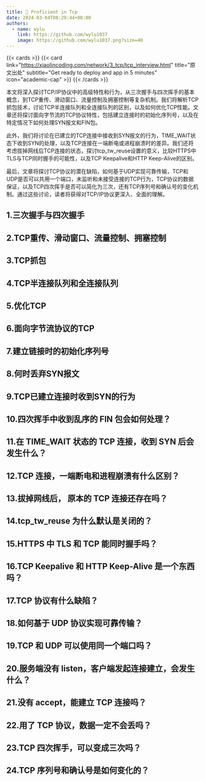 ```yaml
---
title: 🥳 Proficient in Tcp
date: 2024-03-04T08:29:44+08:00
authors:
  - name: wylu
    link: https://github.com/wylu1037
    image: https://github.com/wylu1037.png?size=40
---
```

{{< cards >}}
  {{< card link="https://xiaolincoding.com/network/3_tcp/tcp_interview.html" title="原文出处" subtitle="Get ready to deploy and app in 5 minutes" icon="academic-cap" >}}
{{< /cards >}}

本文将深入探讨TCP/IP协议中的高级特性和行为，从三次握手与四次挥手的基本概念，到TCP重传、滑动窗口、流量控制及拥塞控制等复杂机制。我们将解析TCP抓包技术，讨论TCP半连接队列和全连接队列的区别，以及如何优化TCP性能。文章还将探讨面向字节流的TCP协议特性，包括建立连接时的初始化序列号，以及在特定情况下如何处理SYN报文和FIN包。

此外，我们将讨论在已建立的TCP连接中接收到SYN报文的行为，TIME_WAIT状态下收到SYN的处理，以及TCP连接在一端断电或进程崩溃时的差异。我们还将考虑拔掉网线后TCP连接的状态，探讨tcp_tw_reuse设置的意义，比较HTTPS中TLS与TCP同时握手的可能性，以及TCP Keepalive和HTTP Keep-Alive的区别。

最后，文章将探讨TCP协议的潜在缺陷，如何基于UDP实现可靠传输，TCP和UDP是否可以共用一个端口，未监听和未接受连接的TCP行为，TCP协议的数据保证，以及TCP四次挥手是否可以简化为三次，还有TCP序列号和确认号的变化机制。通过这些讨论，读者将获得对TCP/IP协议更深入、全面的理解。

## 1.三次握手与四次握手

## 2.TCP重传、滑动窗口、流量控制、拥塞控制

## 3.TCP抓包

## 4.TCP半连接队列和全连接队列

## 5.优化TCP

## 6.面向字节流协议的TCP

## 7.建立链接时的初始化序列号

## 8.何时丢弃SYN报文

## 9.TCP已建立连接时收到SYN的行为

## 10.四次挥手中收到乱序的 FIN 包会如何处理？

## 11.在 TIME_WAIT 状态的 TCP 连接，收到 SYN 后会发生什么？

## 12.TCP 连接，一端断电和进程崩溃有什么区别？

## 13.拔掉网线后， 原本的 TCP 连接还存在吗？

## 14.tcp_tw_reuse 为什么默认是关闭的？

## 15.HTTPS 中 TLS 和 TCP 能同时握手吗？

## 16.TCP Keepalive 和 HTTP Keep-Alive 是一个东西吗？

## 17.TCP 协议有什么缺陷？

## 18.如何基于 UDP 协议实现可靠传输？

## 19.TCP 和 UDP 可以使用同一个端口吗？

## 20.服务端没有 listen，客户端发起连接建立，会发生什么？

## 21.没有 accept，能建立 TCP 连接吗？

## 22.用了 TCP 协议，数据一定不会丢吗？

## 23.TCP 四次挥手，可以变成三次吗？

## 24.TCP 序列号和确认号是如何变化的？